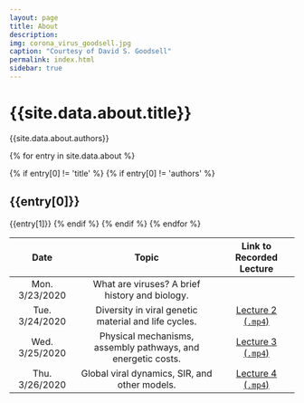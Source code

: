 ```yaml
---
layout: page
title: About
description: 
img: corona_virus_goodsell.jpg 
caption: "Courtesy of David S. Goodsell"
permalink: index.html
sidebar: true
---
```


# {{site.data.about.title}}
{{site.data.about.authors}}

{% for entry in site.data.about %}

{% if entry[0] != 'title' %}
{% if entry[0] != 'authors' %}
## {{entry[0]}}
{{entry[1]}}
{% endif %}
{% endif %}
{% endfor %}


| **Date** | **Topic** | **Link to Recorded Lecture** |
|:--: | :--: | :--: |
| Mon. 3/23/2020 | What are viruses? A brief history and biology. |  |
| Tue. 3/24/2020 | Diversity in viral genetic material and life cycles. | [Lecture 2 (`.mp4`)](http://rpdata.caltech.edu/lecture_slides/pbov_2020/pbov_2020_lecture_2.mp4) |
| Wed. 3/25/2020 | Physical mechanisms, assembly pathways, and energetic costs. | [Lecture 3 (`.mp4`)](http://rpdata.caltech.edu/lecture_slides/pbov_2020/pbov_2020_lecture_3.mp4) |
| Thu. 3/26/2020 | Global viral dynamics, SIR, and other models. | [Lecture 4 (`.mp4`)](http://rpdata.caltech.edu/lecture_slides/pbov_2020/pbov_2020_lecture_4.mp4)| 